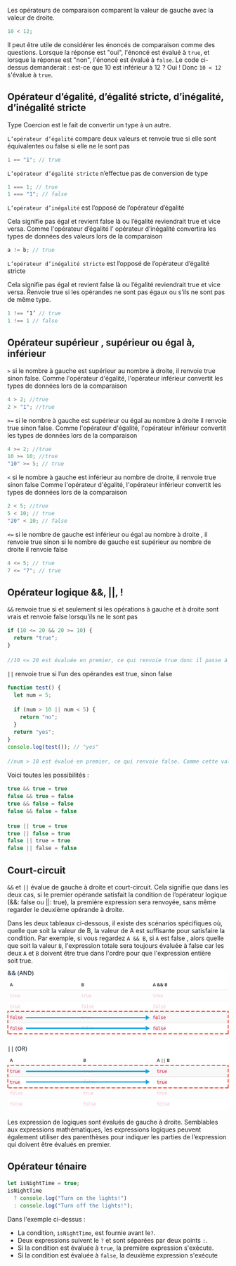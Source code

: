 Les opérateurs de comparaison comparent la valeur de gauche avec la valeur de droite.

```js
10 < 12;
```

Il peut être utile de considérer les énoncés de comparaison comme des questions. Lorsque la réponse est "oui", l'énoncé est évalué à `true`, et lorsque la réponse est "non", l'énoncé est évalué à `false`. Le code ci-dessus demanderait : est-ce que 10 est inférieur à 12 ? Oui ! Donc `10 < 12` s'évalue à `true`.

## Opérateur d’égalité, d’égalité stricte, d’inégalité, d’inégalité stricte

Type Coercion est le fait de convertir un type à un autre.

`L’opérateur d’égalité` compare deux valeurs et renvoie true si elle sont équivalentes ou false si elle ne le sont pas

```js
1 == "1"; // true
```

`L’opérateur d’égalité stricte` n’effectue pas de conversion de type

```js
1 === 1; // true
1 === "1"; // false
```

`L’opérateur d’inégalité` est l’opposé de l’opérateur d’égalité

Cela signifie pas égal et revient false là ou l’égalité reviendrait true et vice versa.
Comme l'opérateur d’égalité l’ opérateur d’inégalité convertira les types de données des valeurs lors de la comparaison

```js
a != b; // true
```

`L’opérateur d’inégalité stricte` est l’opposé de l’opérateur d’égalité stricte

Cela signifie pas égal et revient false là ou l’égalité reviendrait true et vice versa.
Renvoie true si les opérandes ne sont pas égaux ou s’ils ne sont pas de même type.

```js
1 !== ‘1’ // true
1 !== 1 // false
```

## Opérateur supérieur , supérieur ou égal à, inférieur

`>` si le nombre à gauche est supérieur au nombre à droite, il renvoie true sinon false.
Comme l'opérateur d'égalité, l'opérateur inférieur convertit les types de données lors de la comparaison

```js
4 > 2; //true
2 > "1"; //true
```

`>=` si le nombre à gauche est supérieur ou égal au nombre à droite il renvoie true sinon false.
Comme l'opérateur d'égalité, l'opérateur inférieur convertit les types de données lors de la comparaison

```js
4 >= 2; //true
10 >= 10; //true
"10" >= 5; // true
```

`<` si le nombre à gauche est inférieur au nombre de droite, il renvoie true sinon false
Comme l'opérateur d'égalité, l'opérateur inférieur convertit les types de données lors de la comparaison

```js
2 < 5; //true
5 < 10; // true
"20" < 10; // false
```

`<=` si le nombre de gauche est inférieur ou égal au nombre à droite , il renvoie true sinon si le nombre de gauche est supérieur au nombre de droite il renvoie false

```js
4 <= 5; // true
7 <= "7"; // true
```

## Opérateur logique &&, ||, !

`&&` renvoie true si et seulement si les opérations à gauche et à droite sont vrais et renvoie false lorsqu’ils ne le sont pas

```js
if (10 <= 20 && 20 >= 10) {
  return "true";
}

//10 <= 20 est évaluée en premier, ce qui renvoie true donc il passe à l’évaluation de l’expression à droite (20 >= 10). Cette expression est également évaluée a true */
```

`||` renvoie true si l’un des opérandes est true, sinon false

```js
function test() {
  let num = 5;

  if (num > 10 || num < 5) {
    return "no";
  }
  return "yes";
}
console.log(test()); // "yes"

//num > 10 est évalué en premier, ce qui renvoie false. Comme cette valeur n’est pas véridique, elle renvoie immédiatement l’expression à droite (num < 5) qui est false
```

Voici toutes les possibilités :

```js
true && true = true
false && true = false
true && false = false
false && false = false

true || true = true
true || false = true
false || true = true
false || false = false
```

## Court-circuit

`&&` et `||` évalue de gauche à droite et court-circuit. Cela signifie que dans les deux cas, si le premier opérande satisfait la condition de l’opérateur logique (&&: false ou ||: true), la première expression sera renvoyée, sans même regarder le deuxième opérande à droite.

Dans les deux tableaux ci-dessous, il existe des scénarios spécifiques où, quelle que soit la valeur de B, la valeur de A est suffisante pour satisfaire la condition.
Par exemple, si vous regardez `A && B`, si `A` est false , alors quelle que soit la valeur `B`, l'expression totale sera toujours évaluée à false car les deux `A` et `B` doivent être true dans l'ordre pour que l'expression entière soit true.

![short-circuiting](../../static/img/short-circuiting.png)

Les expression de logiques sont évalués de gauche à droite. Semblables aux expressions mathématiques, les expressions logiques peuvent également utiliser des parenthèses pour indiquer les parties de l’expression qui doivent être évalués en premier.

## Opérateur ténaire

```js
let isNightTime = true;
isNightTime
  ? console.log("Turn on the lights!")
  : console.log("Turn off the lights!");
```

Dans l'exemple ci-dessus :

- La condition, `isNightTime`, est fournie avant le`?`.
- Deux expressions suivent le `?` et sont séparées par deux points `:`.
- Si la condition est évaluée à `true`, la première expression s'exécute.
- Si la condition est évaluée à `false`, la deuxième expression s'exécute
